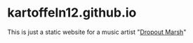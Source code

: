 # kartoffeln12.github.io


This is just a static website for a music artist "[Dropout Marsh](http://dropoutmarsh.io/ "dropoutmarsh.io")"
